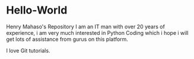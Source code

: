 # Hello-World
Henry Mahaso's Repository
I am an IT man with over 20 years of experience, i am very much interested in Python Coding which i hope i will get lots of assistance from gurus on this platform.

I love Git tutorials.